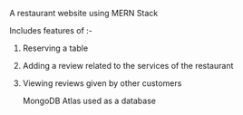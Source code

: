 A restaurant website using MERN Stack

Includes features of :- 

1) Reserving a table 
2) Adding a review related to the services of the restaurant
3) Viewing reviews given by other customers

   MongoDB Atlas used as a database
